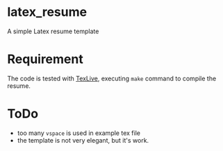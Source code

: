 # latex_resume
A simple Latex resume template

# Requirement
The code is tested with [TexLive](https://www.tug.org/texlive/), executing `make` command to compile the resume.

# ToDo
* too many `vspace` is used in example tex file
* the template is not very elegant, but it's work.

